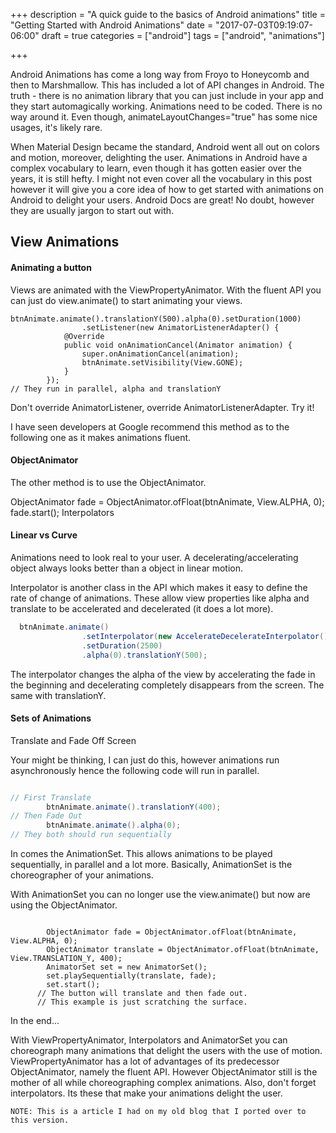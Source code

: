 +++
description = "A quick guide to the basics of Android animations"
title = "Getting Started with Android Animations"
date = "2017-07-03T09:19:07-06:00"
draft = true
categories = ["android"]
tags = ["android", "animations"]

+++



Android Animations has come a long way from Froyo to Honeycomb and then to Marshmallow. This has included a lot of API changes in Android. The truth - there is no animation library that you can just include in your app and they start automagically working. Animations need to be coded. There is no way around it. Even though, animateLayoutChanges="true" has some nice usages, it's likely rare.

When Material Design became the standard, Android went all out on colors and motion, moreover, delighting the user. Animations in Android have a complex vocabulary to learn, even though it has gotten easier over the years, it is still hefty. I might not even cover all the vocabulary in this post however it will give you a core idea of how to get started with animations on Android to delight your users. Android Docs are great! No doubt, however they are usually jargon to start out with.

## View Animations

#### Animating a button

Views are animated with the ViewPropertyAnimator. With the fluent API you can just do view.animate() to start animating your views.

```
btnAnimate.animate().translationY(500).alpha(0).setDuration(1000)
                .setListener(new AnimatorListenerAdapter() {
            @Override
            public void onAnimationCancel(Animator animation) {
                super.onAnimationCancel(animation);
                btnAnimate.setVisibility(View.GONE);
            }
        });
// They run in parallel, alpha and translationY

```
Don't override AnimatorListener, override AnimatorListenerAdapter. Try it!

I have seen developers at Google recommend this method as to the following one as it makes animations fluent.

#### ObjectAnimator

The other method is to use the ObjectAnimator.

ObjectAnimator fade = ObjectAnimator.ofFloat(btnAnimate, View.ALPHA, 0);
fade.start();
Interpolators

#### Linear vs Curve

Animations need to look real to your user. A decelerating/accelerating object always looks better than a object in linear motion.

Interpolator is another class in the API which makes it easy to define the rate of change of animations. These allow view properties like alpha and translate to be accelerated and decelerated (it does a lot more).

```java
  btnAnimate.animate()
                .setInterpolator(new AccelerateDecelerateInterpolator())
                .setDuration(2500)
                .alpha(0).translationY(500);
```
The interpolator changes the alpha of the view by accelerating the fade in the beginning and decelerating completely disappears from the screen. The same with translationY.

#### Sets of Animations

Translate and Fade Off Screen

Your might be thinking, I can just do this, however animations run asynchronously hence the following code will run in parallel.

```java

// First Translate
        btnAnimate.animate().translationY(400);
// Then Fade Out
        btnAnimate.animate().alpha(0);
// They both should run sequentially

```
In comes the AnimationSet. This allows animations to be played sequentially, in parallel and a lot more. Basically, AnimationSet is the choreographer of your animations.

With AnimationSet you can no longer use the view.animate() but now are using the ObjectAnimator.
```

        ObjectAnimator fade = ObjectAnimator.ofFloat(btnAnimate, View.ALPHA, 0);
        ObjectAnimator translate = ObjectAnimator.ofFloat(btnAnimate, View.TRANSLATION_Y, 400);
        AnimatorSet set = new AnimatorSet();
        set.playSequentially(translate, fade);
        set.start();
      // The button will translate and then fade out.
      // This example is just scratching the surface.
```

In the end...

With ViewPropertyAnimator, Interpolators and AnimatorSet you can choreograph many animations that delight the users with the use of motion. ViewPropertyAnimator has a lot of advantages of its predecessor ObjectAnimator, namely the fluent API. However ObjectAnimator still is the mother of all while choreographing complex animations. Also, don't forget interpolators. Its these that make your animations delight the user.

```
NOTE: This is a article I had on my old blog that I ported over to this version.
```
